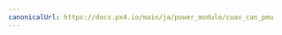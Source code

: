 ```yaml
---
canonicalUrl: https://docs.px4.io/main/ja/power_module/cuav_can_pmu
---
```


<Redirect to="../uavcan/cuav_can_pmu" />
